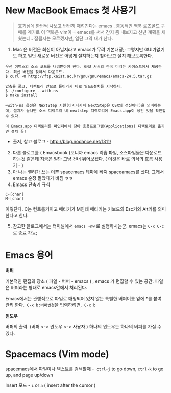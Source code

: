 # New MacBook Emacs  첫 사용기



> 호기심에 한번씩 사보고 번번히 때려친다는 emacs . 충동적인 맥북 로즈골드 구매를 계기로 이 맥북은 vim이나 emacs를 써서 간지 좀 내보자고 신년 계획을 새웠는데.. 잘될지는 모르겠지만, 일단 그약 내가 산다.

1. Mac 은 버전은 최신이 아닐지라고 emacs가 무려 기본내장;; 그렇지만 GUI가없기도 하고 일단 새로운 버전은 어떻게 설치하는지 찾아보고 설치 해보도록한다.

```text
우선 이맥스의 소스 코드를 내려받아야 한다. GNU 서버의 한국 미러는 카이스트에서 제공한다. 최신 버전을 찾아서 다운로드.
$ curl -O http://ftp.kaist.ac.kr/gnu/gnu/emacs/emacs-24.5.tar.gz

압축을 풀고, 디렉토리 안으로 들어가서 바로 빌드&설치를 시작하자.
$ ./configure --with-ns
$ make install

–with-ns 옵션은 NextStep 지원(아시다시피 NextStep은 OSX의 전신이다)을 의미하는데, 설치가 끝나면 소스 디렉토리 내 nextstep 디렉토리에 Emacs.app이 생긴 것을 확인할 수 있다.

이 Emacs.app 디렉토리를 파인더에서 찾아 응용프로그램(Applications) 디렉토리로 옮기면 설치 끝!
```

- 출저, 참고 블로그 - http://blog.nodance.net/1311/

2. 다른 블로그를 ( Emacsbook )보니까 emacs 리습 파일, 소스파일들은 다운로드 하는것 같은데 지금은 일단 그냥 건너 뛰어보겠다.  ( 이것은 바로 의식의 흐름 사용기 - )
3. 아 나는 젤리가 쓰는 이쁜 spacemacs 테마에 빠져 spaceamacs를 샀다. 그래서 emacs 순정 깔았다가 바뀜 ㅎㅎ
4. Emacs 단축키 규칙 

```shell
C-[char]
M-[char]
```

이렇단다. C는 컨트롤키이고 메타키가 M인데 메타키는 키보드의 Esc키와 Alt키를 의미한다고 한다.

5. 참고한 블로그에서는 터미널에서 `emacs -nw` 로 실행하시는군. emacs는 `C-x C-c`로 종료 가능;



# Emacs 용어

**버퍼**

기본적인 편집의 장소 ( 파일 - 버퍼 - emacs ) , emacs 가 편집할 수 있는 공간. 파일은 버퍼라는 형태로 emacs안에서 처리된다.

Emacs에서는 관행적으로 파일로 매핑되어 있지 않는 특별한 버퍼이름 앞에 *를 붙여 관리 한다.  `C-x b:버퍼변경`을 입력하려면,  `C-x b`

**윈도우**

버퍼의 출력. (버퍼 <-> 윈도우 <-> 사용자 ) 하나의 윈도우는 하나의 버퍼를 가질 수 있다.

# Spacemacs  (Vim mode)

spacemacs에서 파일이나 텍스트를 검색할때  -  `ctrl-j` to go down, `ctrl-k` to go up, and page up/down

Insert 모드 - `i` or `a` ( insert after the cursor )


